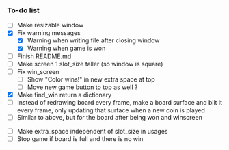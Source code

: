 ### To-do list
- [ ] Make resizable window
- [x] Fix warning messages
  - [x] Warning when writing file after closing window
  - [x] Warning when game is won
- [ ] Finish README.md
- [ ] Make screen 1 slot_size taller (so window is square)
- [ ] Fix win_screen
  - [ ] Show "Color wins!" in new extra space at top
  - [ ] Move new game button to top as well ?
- [x] Make find_win return a dictionary
- [ ] Instead of redrawing board every frame, make a board surface and blit it every frame, only updating that surface when a new coin is played
- [ ] Similar to above, but for the board after being won and winscreen
<!--
- [ ] Define a nested function in find_win that does the operations of the return statements on an input
- [ ] Change (width + extra_space * 2) // 2 to width // 2 + extra_space, same with height
-->
- [ ] Make extra_space independent of slot_size in usages
- [ ] Stop game if board is full and there is no win
